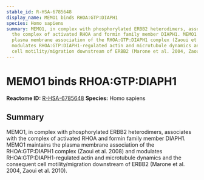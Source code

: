 ```yaml
---
stable_id: R-HSA-6785648
display_name: MEMO1 binds RHOA:GTP:DIAPH1
species: Homo sapiens
summary: MEMO1, in complex with phosphorylated ERBB2 heterodimers, associates with
  the complex of activated RHOA and formin family member DIAPH1. MEMO1 maintains the
  plasma membrane association of the RHOA:GTP:DIAPH1 complex (Zaoui et al. 2008) and
  modulates RHOA:GTP:DIAPH1-regulated actin and microtubule dynamics and the consequent
  cell motility/migration downstream of ERBB2 (Marone et al. 2004, Zaoui et al. 2010).
---
```


# MEMO1 binds RHOA:GTP:DIAPH1
**Reactome ID:** [R-HSA-6785648](https://reactome.org/content/detail/R-HSA-6785648)
**Species:** Homo sapiens

## Summary

MEMO1, in complex with phosphorylated ERBB2 heterodimers, associates with the complex of activated RHOA and formin family member DIAPH1. MEMO1 maintains the plasma membrane association of the RHOA:GTP:DIAPH1 complex (Zaoui et al. 2008) and modulates RHOA:GTP:DIAPH1-regulated actin and microtubule dynamics and the consequent cell motility/migration downstream of ERBB2 (Marone et al. 2004, Zaoui et al. 2010).
